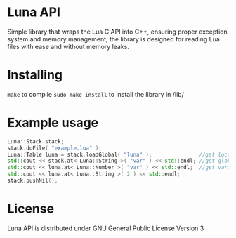 # Luna API
Simple library that wraps the Lua C API into C++, ensuring proper exception system and memory management, the library is designed for reading Lua files with ease and without memory leaks.
# Installing
`make` to compile
`sudo make install` to install the library in /lib/
# Example usage
```cpp
Luna::Stack stack;
stack.doFile( "example.lua" );
Luna::Table luna = stack.loadGlobal( "luna" );               //get local variable to table
std::cout << stack.at< Luna::String >( "var" ) << std::endl; //get global from stack
std::cout << luna.at< Luna::Number >( "var" ) << std::endl;  //get variable from luna table
std::cout << luna.at< Luna::String >( 2 ) << std::endl;
stack.pushNil();
```
# License
Luna API is distributed under GNU General Public License Version 3
